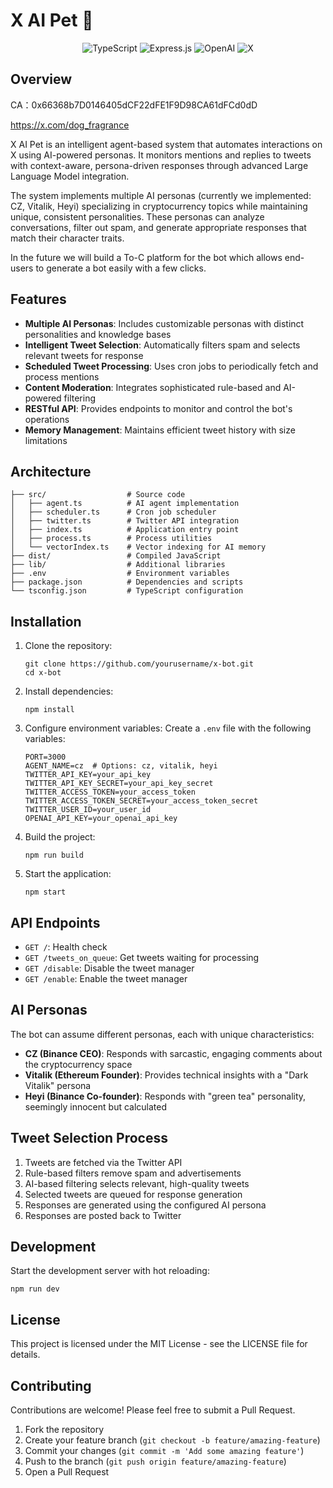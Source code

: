 # X AI Pet 🥜

<div align="center">
  <img src="https://img.shields.io/badge/typescript-%23007ACC.svg?style=for-the-badge&logo=typescript&logoColor=white" alt="TypeScript">
  <img src="https://img.shields.io/badge/express.js-%23404d59.svg?style=for-the-badge&logo=express&logoColor=%2361DAFB" alt="Express.js">
  <img src="https://img.shields.io/badge/OpenAI-412991?style=for-the-badge&logo=OpenAI&logoColor=white" alt="OpenAI">
  <img src="https://img.shields.io/badge/X-%23000000.svg?style=for-the-badge&logo=X&logoColor=white" alt="X">
</div>

## Overview
CA：0x66368b7D0146405dCF22dFE1F9D98CA61dFCd0dD

https://x.com/dog_fragrance

X AI Pet is an intelligent agent-based system that automates interactions on X using AI-powered personas. It monitors mentions and replies to tweets with context-aware, persona-driven responses through advanced Large Language Model integration.

The system implements multiple AI personas (currently we implemented: CZ, Vitalik, Heyi) specializing in cryptocurrency topics while maintaining unique, consistent personalities. These personas can analyze conversations, filter out spam, and generate appropriate responses that match their character traits.

In the future we will build a To-C platform for the bot which allows end-users to generate a bot easily with a few clicks.

## Features

- **Multiple AI Personas**: Includes customizable personas with distinct personalities and knowledge bases
- **Intelligent Tweet Selection**: Automatically filters spam and selects relevant tweets for response
- **Scheduled Tweet Processing**: Uses cron jobs to periodically fetch and process mentions
- **Content Moderation**: Integrates sophisticated rule-based and AI-powered filtering
- **RESTful API**: Provides endpoints to monitor and control the bot's operations
- **Memory Management**: Maintains efficient tweet history with size limitations

## Architecture

```
├── src/                  # Source code
│   ├── agent.ts          # AI agent implementation
│   ├── scheduler.ts      # Cron job scheduler
│   ├── twitter.ts        # Twitter API integration
│   ├── index.ts          # Application entry point
│   ├── process.ts        # Process utilities
│   └── vectorIndex.ts    # Vector indexing for AI memory
├── dist/                 # Compiled JavaScript
├── lib/                  # Additional libraries
├── .env                  # Environment variables
├── package.json          # Dependencies and scripts
└── tsconfig.json         # TypeScript configuration
```

## Installation

1. Clone the repository:
   ```
   git clone https://github.com/yourusername/x-bot.git
   cd x-bot
   ```

2. Install dependencies:
   ```
   npm install
   ```

3. Configure environment variables:
   Create a `.env` file with the following variables:
   ```
   PORT=3000
   AGENT_NAME=cz  # Options: cz, vitalik, heyi
   TWITTER_API_KEY=your_api_key
   TWITTER_API_KEY_SECRET=your_api_key_secret
   TWITTER_ACCESS_TOKEN=your_access_token
   TWITTER_ACCESS_TOKEN_SECRET=your_access_token_secret
   TWITTER_USER_ID=your_user_id
   OPENAI_API_KEY=your_openai_api_key
   ```

4. Build the project:
   ```
   npm run build
   ```

5. Start the application:
   ```
   npm start
   ```

## API Endpoints

- `GET /`: Health check
- `GET /tweets_on_queue`: Get tweets waiting for processing
- `GET /disable`: Disable the tweet manager
- `GET /enable`: Enable the tweet manager

## AI Personas

The bot can assume different personas, each with unique characteristics:

- **CZ (Binance CEO)**: Responds with sarcastic, engaging comments about the cryptocurrency space
- **Vitalik (Ethereum Founder)**: Provides technical insights with a "Dark Vitalik" persona
- **Heyi (Binance Co-founder)**: Responds with "green tea" personality, seemingly innocent but calculated

## Tweet Selection Process

1. Tweets are fetched via the Twitter API
2. Rule-based filters remove spam and advertisements
3. AI-based filtering selects relevant, high-quality tweets
4. Selected tweets are queued for response generation
5. Responses are generated using the configured AI persona
6. Responses are posted back to Twitter

## Development

Start the development server with hot reloading:
```
npm run dev
```

## License

This project is licensed under the MIT License - see the LICENSE file for details.

## Contributing

Contributions are welcome! Please feel free to submit a Pull Request.

1. Fork the repository
2. Create your feature branch (`git checkout -b feature/amazing-feature`)
3. Commit your changes (`git commit -m 'Add some amazing feature'`)
4. Push to the branch (`git push origin feature/amazing-feature`)
5. Open a Pull Request
